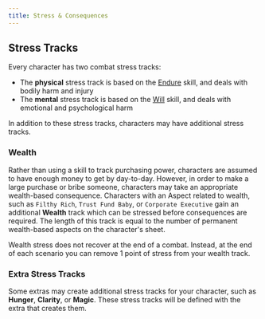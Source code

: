 ```yaml
---
title: Stress & Consequences
---
```


## Stress Tracks
Every character has two combat stress tracks:
- The **physical** stress track is based on the [Endure](skills/endure) skill, and deals with bodily harm and injury
- The **mental** stress track is based on the [Will](skills/will) skill, and deals with emotional and psychological harm

In addition to these stress tracks, characters may have additional stress tracks.

### Wealth
Rather than using a skill to track purchasing power, characters are assumed to have enough money to get by day-to-day.  However, in order to make a large purchase or bribe someone, characters may take an appropriate wealth-based consequence.  Characters with an Aspect related to wealth, such as `Filthy Rich`, `Trust Fund Baby`, or `Corporate Executive` gain an additional **Wealth** track which can be stressed before consequences are required. The length of this track is equal to the number of permanent wealth-based aspects on the character's sheet.

Wealth stress does not recover at the end of a combat. Instead, at the end of each scenario you can remove 1 point of stress from your wealth track.

### Extra Stress Tracks
Some extras may create additional stress tracks for your character, such as **Hunger**, **Clarity**, or **Magic**.  These stress tracks will be defined with the extra that creates them.
